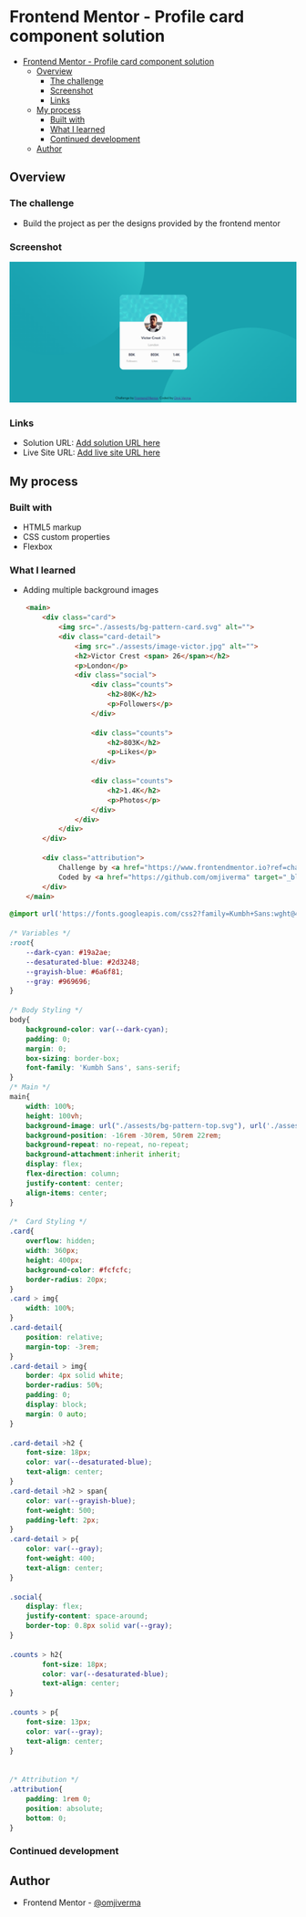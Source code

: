 # Frontend Mentor - Profile card component solution

- [Frontend Mentor - Profile card component solution](#frontend-mentor---profile-card-component-solution)
  - [Overview](#overview)
    - [The challenge](#the-challenge)
    - [Screenshot](#screenshot)
    - [Links](#links)
  - [My process](#my-process)
    - [Built with](#built-with)
    - [What I learned](#what-i-learned)
    - [Continued development](#continued-development)
  - [Author](#author)



## Overview

### The challenge

- Build the project as per the designs provided by the frontend mentor

### Screenshot

![](./Screenshot%202022-11-23%20160015.png)


### Links

- Solution URL: [Add solution URL here](https://your-solution-url.com)
- Live Site URL: [Add live site URL here](https://your-live-site-url.com)

## My process

### Built with

- HTML5 markup
- CSS custom properties
- Flexbox


### What I learned
  - Adding multiple background images


```html
    <main>
        <div class="card">
            <img src="./assests/bg-pattern-card.svg" alt="">
            <div class="card-detail">
                <img src="./assests/image-victor.jpg" alt="">
                <h2>Victor Crest <span> 26</span></h2>
                <p>London</p>
                <div class="social">
                    <div class="counts">
                        <h2>80K</h2>
                        <p>Followers</p>
                    </div>

                    <div class="counts">
                        <h2>803K</h2>
                        <p>Likes</p>
                    </div>

                    <div class="counts">
                        <h2>1.4K</h2>
                        <p>Photos</p>
                    </div>
                </div>
            </div>
        </div>

        <div class="attribution">
            Challenge by <a href="https://www.frontendmentor.io?ref=challenge" target="_blank">Frontend Mentor</a>. 
            Coded by <a href="https://github.com/omjiverma" target="_blank">Omji Verma</a>.
        </div>
    </main>
```
```css
@import url('https://fonts.googleapis.com/css2?family=Kumbh+Sans:wght@400;700&display=swap');

/* Variables */
:root{
    --dark-cyan: #19a2ae;
    --desaturated-blue: #2d3248;
    --grayish-blue: #6a6f81;
    --gray: #969696;
}

/* Body Styling */
body{
    background-color: var(--dark-cyan);
    padding: 0;
    margin: 0;
    box-sizing: border-box;
    font-family: 'Kumbh Sans', sans-serif;
}
/* Main */
main{
    width: 100%;
    height: 100vh;
    background-image: url("./assests/bg-pattern-top.svg"), url('./assests/bg-pattern-bottom.svg');
    background-position: -16rem -30rem, 50rem 22rem;
    background-repeat: no-repeat, no-repeat;
    background-attachment:inherit inherit;
    display: flex;
    flex-direction: column;
    justify-content: center;
    align-items: center;
}

/*  Card Styling */
.card{
    overflow: hidden;
    width: 360px;
    height: 400px;
    background-color: #fcfcfc;
    border-radius: 20px;
}
.card > img{
    width: 100%; 
}
.card-detail{
    position: relative;
    margin-top: -3rem;
}
.card-detail > img{
    border: 4px solid white;
    border-radius: 50%;
    padding: 0;
    display: block;
    margin: 0 auto;
}

.card-detail >h2 {
    font-size: 18px;
    color: var(--desaturated-blue);
    text-align: center;
}
.card-detail >h2 > span{
    color: var(--grayish-blue);
    font-weight: 500;
    padding-left: 2px;
}
.card-detail > p{
    color: var(--gray);
    font-weight: 400;
    text-align: center;
}

.social{
    display: flex;
    justify-content: space-around;
    border-top: 0.8px solid var(--gray);
}

.counts > h2{
        font-size: 18px;
        color: var(--desaturated-blue);
        text-align: center;
}

.counts > p{
    font-size: 13px;
    color: var(--gray);
    text-align: center;
}


/* Attribution */
.attribution{
    padding: 1rem 0;
    position: absolute;
    bottom: 0;
}
```


### Continued development


## Author

- Frontend Mentor - [@omjiverma](https://www.frontendmentor.io/profile/omjiverma)





